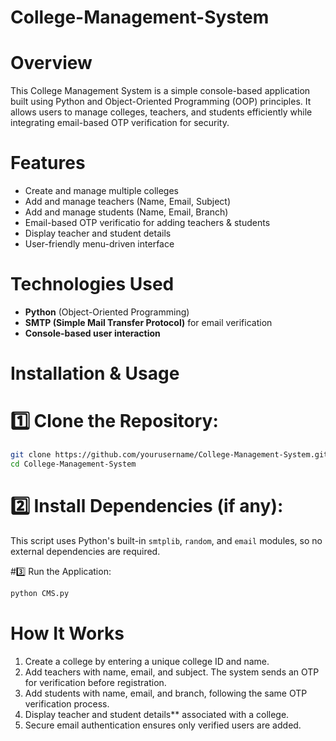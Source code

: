 # College-Management-System

# Overview
This College Management System is a simple console-based application built using Python and Object-Oriented Programming (OOP) principles. It allows users to manage colleges, teachers, and students efficiently while integrating email-based OTP verification for security.

# Features
- Create and manage multiple colleges
- Add and manage teachers (Name, Email, Subject)
- Add and manage students (Name, Email, Branch)
- Email-based OTP verificatio for adding teachers & students
- Display teacher and student details
- User-friendly menu-driven interface

# Technologies Used
- **Python** (Object-Oriented Programming)
- **SMTP (Simple Mail Transfer Protocol)** for email verification
- **Console-based user interaction**

# Installation & Usage
# 1️⃣ Clone the Repository:
```bash
git clone https://github.com/yourusername/College-Management-System.git
cd College-Management-System
```
# 2️⃣ Install Dependencies (if any):
This script uses Python's built-in `smtplib`, `random`, and `email` modules, so no external dependencies are required.

#3️⃣ Run the Application:
```bash
python CMS.py
```

# How It Works
1. Create a college by entering a unique college ID and name.
2. Add teachers with name, email, and subject. The system sends an OTP for verification before registration.
3. Add students with name, email, and branch, following the same OTP verification process.
4. Display teacher and student details** associated with a college.
5. Secure email authentication ensures only verified users are added.






